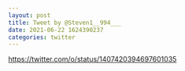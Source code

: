 ```yaml
--- 
layout: post 
title: Tweet by @Steven1__994___ 
date: 2021-06-22 1624390237 
categories: twitter 
--- 
```

https://twitter.com/o/status/1407420394697601035
